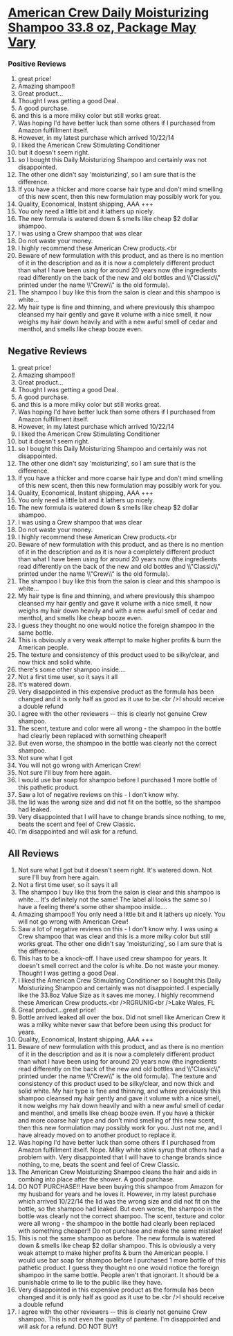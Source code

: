 # [American Crew Daily Moisturizing Shampoo 33.8 oz, Package May Vary](https://products.checkmycream.com/products/American-Crew-Daily-Moisturizing-Shampoo-33.8-oz-Package-May-Vary.html)

### Positive Reviews

<ol>
      <li>great price!</li>
      <li>Amazing shampoo!!  </li>
      <li>Great product...</li>
      <li>Thought I was getting a good Deal.</li>
      <li>A good purchase.</li>
      <li>and this is a more milky color but still works great.  </li>
      <li>Was hoping I&#x27;d have better luck than some others if I purchased from Amazon fulfillment itself.</li>
      <li>However, in my latest purchase which arrived 10/22/14</li>
      <li>I liked the American Crew Stimulating Conditioner</li>
      <li>but it doesn&#x27;t seem right.</li>
      <li>so I bought this Daily Moisturizing Shampoo and certainly was not disappointed.  </li>
      <li>The other one didn&#x27;t say &#x27;moisturizing&#x27;, so I am sure that is the difference.</li>
      <li>If you have a thicker and more coarse hair type and don&#x27;t mind smelling of this new scent, then this new formulation may possibly work for you.  </li>
      <li>Quality,  Economical, Instant shipping, AAA +++</li>
      <li>You only need a little bit and it lathers up nicely.</li>
      <li>The new formula is watered down &amp; smells like cheap $2 dollar shampoo.  </li>
      <li>I was using a Crew shampoo that was clear</li>
      <li>Do not waste your money.</li>
      <li>I highly recommend these American Crew products.&lt;br</li>
      <li>Beware of new formulation with this product, and as there is no mention of it in the description and as it is now a completely different product than what I have been using for around 20 years now (the ingredients read differently on the back of the new and old bottles and \\&quot;Classic\\&quot; printed under the name \\&quot;Crew\\&quot; is the old formula).  </li>
      <li>The shampoo I buy like this from the salon is clear and this shampoo is white...</li>
      <li>My hair type is fine and thinning, and where previously this shampoo cleansed my hair gently and gave it volume with a nice smell, it now weighs my hair down heavily and with a new awful smell of cedar and menthol, and smells like cheap booze even.  </li>
</ol>


<h2>Negative Reviews</h2>
<ol>
<li> great price!</li>
<li> Amazing shampoo!!  </li>
<li> Great product...</li>
<li> Thought I was getting a good Deal.</li>
<li> A good purchase.</li>
<li> and this is a more milky color but still works great.  </li>
<li> Was hoping I&#x27;d have better luck than some others if I purchased from Amazon fulfillment itself.</li>
<li> However, in my latest purchase which arrived 10/22/14</li>
<li> I liked the American Crew Stimulating Conditioner</li>
<li> but it doesn&#x27;t seem right.</li>
<li> so I bought this Daily Moisturizing Shampoo and certainly was not disappointed.  </li>
<li> The other one didn&#x27;t say &#x27;moisturizing&#x27;, so I am sure that is the difference.</li>
<li> If you have a thicker and more coarse hair type and don&#x27;t mind smelling of this new scent, then this new formulation may possibly work for you.  </li>
<li> Quality,  Economical, Instant shipping, AAA +++</li>
<li> You only need a little bit and it lathers up nicely.</li>
<li> The new formula is watered down &amp; smells like cheap $2 dollar shampoo.  </li>
<li> I was using a Crew shampoo that was clear</li>
<li> Do not waste your money.</li>
<li> I highly recommend these American Crew products.&lt;br</li>
<li> Beware of new formulation with this product, and as there is no mention of it in the description and as it is now a completely different product than what I have been using for around 20 years now (the ingredients read differently on the back of the new and old bottles and \\&quot;Classic\\&quot; printed under the name \\&quot;Crew\\&quot; is the old formula).  </li>
<li> The shampoo I buy like this from the salon is clear and this shampoo is white...</li>
<li> My hair type is fine and thinning, and where previously this shampoo cleansed my hair gently and gave it volume with a nice smell, it now weighs my hair down heavily and with a new awful smell of cedar and menthol, and smells like cheap booze even.  </li>
<li> I guess they thought no one would notice the foreign shampoo in the same bottle.  </li>
<li> This is obviously a very weak attempt to make higher profits &amp; burn the American people.  </li>
<li> The texture and consistency of this product used to be silky/clear, and now thick and solid white.  </li>
<li> there&#x27;s some other shampoo inside....</li>
<li> Not a first time user, so it says it all</li>
<li> It&#x27;s watered down.</li>
<li> Very disappointed in this expensive product as the formula has been changed and it is only half as good as it use to be.&lt;br /&gt;I should receive a double refund</li>
<li> I agree with the other reviewers -- this is clearly not genuine Crew shampoo.</li>
<li> The scent, texture and color were all wrong - the shampoo in the bottle had clearly been replaced with something cheaper!!</li>
<li> But even worse, the shampoo in the bottle was clearly not the correct shampoo.</li>
<li> Not sure what I got</li>
<li> You will not go wrong with American Crew!</li>
<li> Not sure I&#x27;ll buy from here again.</li>
<li> I would use bar soap for shampoo before I purchased 1 more bottle of this pathetic product.  </li>
<li> Saw a lot of negative reviews on this - I don&#x27;t know why.</li>
<li> the lid was the wrong size and did not fit on the bottle, so the shampoo had leaked.</li>
<li> Very disappointed that I will have to change brands since nothing, to me, beats the scent and feel of Crew Classic.</li>
<li> I&#x27;m disappointed and will ask for a refund.</li>
</ol>

<h2>All Reviews</h2>

<ol>
    <li> Not sure what I got but it doesn&#x27;t seem right. It&#x27;s watered down. Not sure I&#x27;ll buy from here again.</li>
    <li> Not a first time user, so it says it all</li>
    <li> The shampoo I buy like this from the salon is clear and this shampoo is white... It&#x27;s definitely not the same! The label all looks the same so I have a feeling there&#x27;s some other shampoo inside....</li>
    <li> Amazing shampoo!!  You only need a little bit and it lathers up nicely. You will not go wrong with American Crew!</li>
    <li> Saw a lot of negative reviews on this - I don&#x27;t know why. I was using a Crew shampoo that was clear and this is a more milky color but still works great.  The other one didn&#x27;t say &#x27;moisturizing&#x27;, so I am sure that is the difference.</li>
    <li> This has to be a knock-off. I have used crew shampoo for years. It doesn&#x27;t smell correct and the color is white. Do not waste your money. Thought I was getting a good Deal.</li>
    <li> I liked the American Crew Stimulating Conditioner so I bought this Daily Moisturizing Shampoo and certainly was not disappointed.  I especially like the 33.8oz Value Size as it saves me money.  I highly recommend these American Crew products.&lt;br /&gt;RGRUNIG&lt;br /&gt;Lake Wales, FL</li>
    <li> Great product...great price!</li>
    <li> Bottle arrived leaked all over the box. Did not smell like American Crew it was a milky white never saw that before been using this product for years.</li>
    <li> Quality,  Economical, Instant shipping, AAA +++</li>
    <li> Beware of new formulation with this product, and as there is no mention of it in the description and as it is now a completely different product than what I have been using for around 20 years now (the ingredients read differently on the back of the new and old bottles and \\&quot;Classic\\&quot; printed under the name \\&quot;Crew\\&quot; is the old formula).  The texture and consistency of this product used to be silky/clear, and now thick and solid white.  My hair type is fine and thinning, and where previously this shampoo cleansed my hair gently and gave it volume with a nice smell, it now weighs my hair down heavily and with a new awful smell of cedar and menthol, and smells like cheap booze even.  If you have a thicker and more coarse hair type and don&#x27;t mind smelling of this new scent, then this new formulation may possibly work for you.  Just not me, and I have already moved on to another product to replace it.</li>
    <li> Was hoping I&#x27;d have better luck than some others if I purchased from Amazon fulfillment itself. Nope. Milky white stink syrup that others had a problem with. Very disappointed that I will have to change brands since nothing, to me, beats the scent and feel of Crew Classic.</li>
    <li> The American Crew Moisturizing Shampoo cleans the hair and aids in combing into place after the shower. A good purchase.</li>
    <li> DO NOT PURCHASE!! Have been buying this shampoo from Amazon for my husband for years and he loves it. However, in my latest purchase which arrived 10/22/14 the lid was the wrong size and did not fit on the bottle, so the shampoo had leaked. But even worse, the shampoo in the bottle was clearly not the correct shampoo. The scent, texture and color were all wrong - the shampoo in the bottle had clearly been replaced with something cheaper!! Do not purchase and make the same mistake!</li>
    <li> This is not the same shampoo as before.  The new formula is watered down &amp; smells like cheap $2 dollar shampoo.  This is obviously a very weak attempt to make higher profits &amp; burn the American people.  I would use bar soap for shampoo before I purchased 1 more bottle of this pathetic product.  I guess they thought no one would notice the foreign shampoo in the same bottle.  People aren&#x27;t that ignorant.  It should be a punishable crime to lie to the public like they have.</li>
    <li> Very disappointed in this expensive product as the formula has been changed and it is only half as good as it use to be.&lt;br /&gt;I should receive a double refund</li>
    <li> I agree with the other reviewers -- this is clearly not genuine Crew shampoo. This is not even the quality of pantene. I&#x27;m disappointed and will ask for a refund. DO NOT BUY!</li>
</ol>




